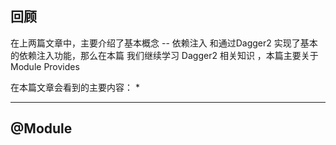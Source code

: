 ## 回顾
在上两篇文章中，主要介绍了基本概念 -- 依赖注入 和通过Dagger2 实现了基本的依赖注入功能，那么在本篇
我们继续学习 Dagger2 相关知识 ，本篇主要关于 Module Provides

在本篇文章会看到的主要内容：
*


---
## @Module
###